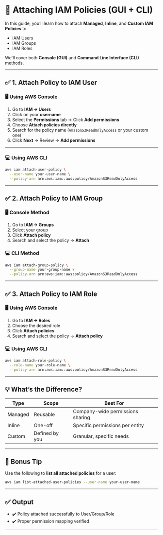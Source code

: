 # 🔐 Attaching IAM Policies (GUI + CLI)

In this guide, you’ll learn how to attach **Managed**, **Inline**, and **Custom IAM Policies** to:
- IAM Users
- IAM Groups
- IAM Roles

We'll cover both **Console (GUI)** and **Command Line Interface (CLI)** methods.

---

## ✅ 1. Attach Policy to IAM User

### 🖥️ Using AWS Console

1. Go to **IAM → Users**
2. Click on your **username**
3. Select the **Permissions** tab → Click **Add permissions**
4. Choose **Attach policies directly**
5. Search for the policy name (`AmazonS3ReadOnlyAccess` or your custom one)
6. Click **Next** → Review → **Add permissions**

---

### 💻 Using AWS CLI

```bash
aws iam attach-user-policy \
  --user-name your-user-name \
  --policy-arn arn:aws:iam::aws:policy/AmazonS3ReadOnlyAccess
```

---

## ✅ 2. Attach Policy to IAM Group

### 🖥️ Console Method

1. Go to **IAM → Groups**
2. Select your group
3. Click **Attach policy**
4. Search and select the policy → **Attach**

### 💻 CLI Method

```bash
aws iam attach-group-policy \
  --group-name your-group-name \
  --policy-arn arn:aws:iam::aws:policy/AmazonS3ReadOnlyAccess
```

---

## ✅ 3. Attach Policy to IAM Role

### 🖥️ Using AWS Console

1. Go to **IAM → Roles**
2. Choose the desired role
3. Click **Attach policies**
4. Search and select the policy → **Attach policy**

### 💻 Using AWS CLI

```bash
aws iam attach-role-policy \
  --role-name your-role-name \
  --policy-arn arn:aws:iam::aws:policy/AmazonS3ReadOnlyAccess
```

---

## 💡 What’s the Difference?

| Type       | Scope       | Best For                          |
|------------|-------------|-----------------------------------|
| Managed    | Reusable    | Company-wide permissions sharing |
| Inline     | One-off     | Specific permissions per entity  |
| Custom     | Defined by you | Granular, specific needs       |

---

## 🧪 Bonus Tip

Use the following to **list all attached policies** for a user:

```bash
aws iam list-attached-user-policies --user-name your-user-name
```

---

## ✅ Output

- ✔️ Policy attached successfully to User/Group/Role
- ✔️ Proper permission mapping verified

---
